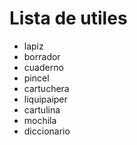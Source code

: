 # Lista de utiles
* lapiz
* borrador
* cuaderno
* pincel
* cartuchera
* liquipaiper
* cartulina
* mochila
* diccionario

